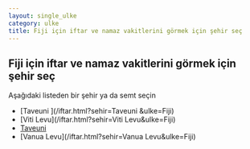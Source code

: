 ```yaml
---
layout: single_ulke
category: ulke
title: Fiji için iftar ve namaz vakitlerini görmek için şehir seç
---
```



## Fiji için iftar ve namaz vakitlerini görmek için şehir seç

Aşağıdaki listeden bir şehir ya da semt seçin


* [Taveuni ](/iftar.html?sehir=Taveuni &ulke=Fiji)
* [Viti Levu](/iftar.html?sehir=Viti Levu&ulke=Fiji)
* [Taveuni](/iftar.html?sehir=Taveuni&ulke=Fiji)
* [Vanua Levu](/iftar.html?sehir=Vanua Levu&ulke=Fiji)
